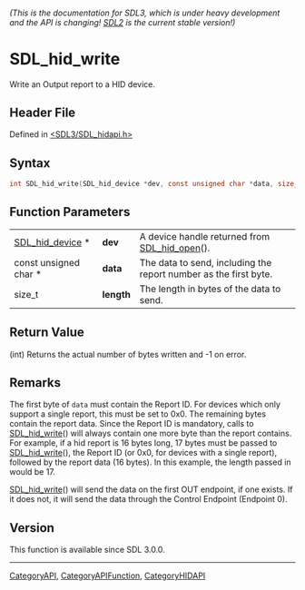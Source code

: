 ###### (This is the documentation for SDL3, which is under heavy development and the API is changing! [SDL2](https://wiki.libsdl.org/SDL2/) is the current stable version!)
# SDL_hid_write

Write an Output report to a HID device.

## Header File

Defined in [<SDL3/SDL_hidapi.h>](https://github.com/libsdl-org/SDL/blob/main/include/SDL3/SDL_hidapi.h)

## Syntax

```c
int SDL_hid_write(SDL_hid_device *dev, const unsigned char *data, size_t length);
```

## Function Parameters

|                                    |            |                                                                  |
| ---------------------------------- | ---------- | ---------------------------------------------------------------- |
| [SDL_hid_device](SDL_hid_device) * | **dev**    | A device handle returned from [SDL_hid_open](SDL_hid_open)().    |
| const unsigned char *              | **data**   | The data to send, including the report number as the first byte. |
| size_t                             | **length** | The length in bytes of the data to send.                         |

## Return Value

(int) Returns the actual number of bytes written and -1 on error.

## Remarks

The first byte of `data` must contain the Report ID. For devices which only
support a single report, this must be set to 0x0. The remaining bytes
contain the report data. Since the Report ID is mandatory, calls to
[SDL_hid_write](SDL_hid_write)() will always contain one more byte than the
report contains. For example, if a hid report is 16 bytes long, 17 bytes
must be passed to [SDL_hid_write](SDL_hid_write)(), the Report ID (or 0x0,
for devices with a single report), followed by the report data (16 bytes).
In this example, the length passed in would be 17.

[SDL_hid_write](SDL_hid_write)() will send the data on the first OUT
endpoint, if one exists. If it does not, it will send the data through the
Control Endpoint (Endpoint 0).

## Version

This function is available since SDL 3.0.0.

----
[CategoryAPI](CategoryAPI), [CategoryAPIFunction](CategoryAPIFunction), [CategoryHIDAPI](CategoryHIDAPI)

